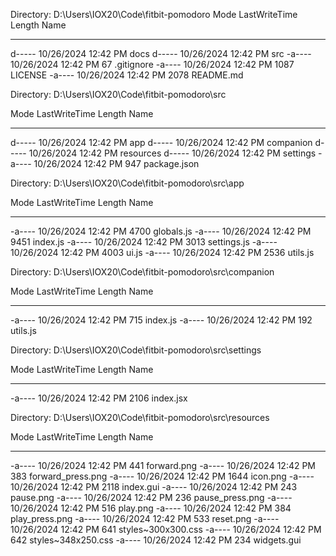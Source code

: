 Directory: D:\Users\IOX20\Code\fitbit-pomodoro
Mode                 LastWriteTime         Length Name
----                 -------------         ------ ----
d-----        10/26/2024  12:42 PM                docs
d-----        10/26/2024  12:42 PM                src
-a----        10/26/2024  12:42 PM             67 .gitignore
-a----        10/26/2024  12:42 PM           1087 LICENSE
-a----        10/26/2024  12:42 PM           2078 README.md


Directory: D:\Users\IOX20\Code\fitbit-pomodoro\src

Mode                 LastWriteTime         Length Name
----                 -------------         ------ ----
d-----        10/26/2024  12:42 PM                app
d-----        10/26/2024  12:42 PM                companion
d-----        10/26/2024  12:42 PM                resources
d-----        10/26/2024  12:42 PM                settings
-a----        10/26/2024  12:42 PM            947 package.json


Directory: D:\Users\IOX20\Code\fitbit-pomodoro\src\app

Mode                 LastWriteTime         Length Name
----                 -------------         ------ ----
-a----        10/26/2024  12:42 PM           4700 globals.js
-a----        10/26/2024  12:42 PM           9451 index.js
-a----        10/26/2024  12:42 PM           3013 settings.js
-a----        10/26/2024  12:42 PM           4003 ui.js
-a----        10/26/2024  12:42 PM           2536 utils.js


Directory: D:\Users\IOX20\Code\fitbit-pomodoro\src\companion

Mode                 LastWriteTime         Length Name
----                 -------------         ------ ----
-a----        10/26/2024  12:42 PM            715 index.js
-a----        10/26/2024  12:42 PM            192 utils.js


Directory: D:\Users\IOX20\Code\fitbit-pomodoro\src\settings

Mode                 LastWriteTime         Length Name
----                 -------------         ------ ----
-a----        10/26/2024  12:42 PM           2106 index.jsx


Directory: D:\Users\IOX20\Code\fitbit-pomodoro\src\resources


Mode                 LastWriteTime         Length Name
----                 -------------         ------ ----
-a----        10/26/2024  12:42 PM            441 forward.png
-a----        10/26/2024  12:42 PM            383 forward_press.png
-a----        10/26/2024  12:42 PM           1644 icon.png
-a----        10/26/2024  12:42 PM           2118 index.gui
-a----        10/26/2024  12:42 PM            243 pause.png
-a----        10/26/2024  12:42 PM            236 pause_press.png
-a----        10/26/2024  12:42 PM            516 play.png
-a----        10/26/2024  12:42 PM            384 play_press.png
-a----        10/26/2024  12:42 PM            533 reset.png
-a----        10/26/2024  12:42 PM            641 styles~300x300.css
-a----        10/26/2024  12:42 PM            642 styles~348x250.css
-a----        10/26/2024  12:42 PM            234 widgets.gui


